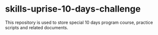 # skills-uprise-10-days-challenge
This repository is used to store special 10 days program course, practice scripts and related documents.
